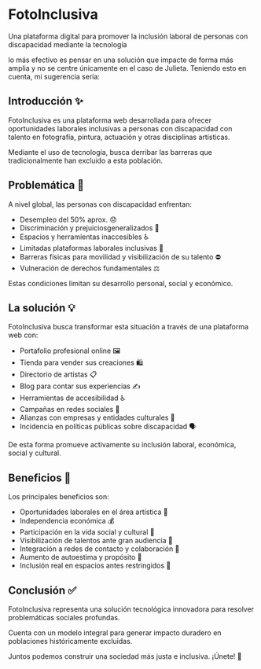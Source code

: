 # FotoInclusiva

Una plataforma digital para promover la inclusión laboral de personas con discapacidad mediante la tecnología


 lo más efectivo es pensar en una solución que impacte de forma más amplia y no se centre únicamente en el caso de Julieta. Teniendo esto en cuenta, mi sugerencia sería:



## Introducción ✨

FotoInclusiva es una plataforma web desarrollada para ofrecer oportunidades laborales inclusivas a personas con discapacidad con talento en fotografía, pintura, actuación y otras disciplinas artísticas.

Mediante el uso de tecnología, busca derribar las barreras que tradicionalmente han excluido a esta población. 

## Problemática 🚫

A nivel global, las personas con discapacidad enfrentan:

- Desempleo del 50% aprox. 😞
- Discriminación y prejuiciosgeneralizados 🙉  
- Espacios y herramientas inaccesibles ♿️
- Limitadas plataformas laborales inclusivas 📵
- Barreras físicas para movilidad y visibilización de su talento ⛔️
- Vulneración de derechos fundamentales ⚖️

Estas condiciones limitan su desarrollo personal, social y económico.

## La solución 💡 

FotoInclusiva busca transformar esta situación a través de una plataforma web con:

- Portafolio profesional online 🖼️
- Tienda para vender sus creaciones 🛍️
- Directorio de artistas 📋
- Blog para contar sus experiencias ✍️ 
- Herramientas de accesibilidad ♿️
- Campañas en redes sociales 📢
- Alianzas con empresas y entidades culturales 🤝
- Incidencia en políticas públicas sobre discapacidad 🗣️

De esta forma promueve activamente su inclusión laboral, económica, social y cultural.

## Beneficios 🎊

Los principales beneficios son: 

- Oportunidades laborales en el área artística 🎨
- Independencia económica 💰
- Participación en la vida social y cultural 🎉
- Visibilización de talentos ante gran audiencia 🌟
- Integración a redes de contacto y colaboración 👥
- Aumento de autoestima y propósito 💪
- Inclusión real en espacios antes restringidos 🚪

## Conclusión ✅

FotoInclusiva representa una solución tecnológica innovadora para resolver problemáticas sociales profundas.

Cuenta con un modelo integral para generar impacto duradero en poblaciones históricamente excluidas.

Juntos podemos construir una sociedad más justa e inclusiva. ¡Únete! 🤝
